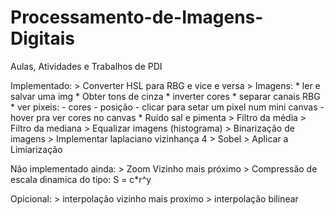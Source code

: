 # Processamento-de-Imagens-Digitais
Aulas, Atividades e Trabalhos de PDI


Implementado:
	> Converter HSL para RBG e vice e versa
	> Imagens:
		* ler e salvar uma img
		* Obter tons de cinza
		* inverter cores
		* separar canais RBG
		* ver pixeis:
			- cores
			- posição
			- clicar para setar um pixel num mini canvas
			- hover pra ver cores no canvas
		* Ruído sal e pimenta
	> Filtro da média
	> Filtro da mediana
	> Equalizar imagens (histograma)
	> Binarização de imagens
	> Implementar laplaciano vizinhança 4
	> Sobel
	> Aplicar a Limiarização


Não implementado ainda:
	> Zoom Vizinho mais próximo
	> Compressão de escala dinamica do tipo: S = c*r^y


Opicional:
	> interpolação vizinho mais proximo
      > interpolação bilinear